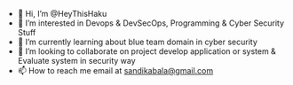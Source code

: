 - 👋 Hi, I’m @HeyThisHaku
- 👀 I’m interested in Devops & DevSecOps, Programming & Cyber Security Stuff
- 🌱 I’m currently learning about blue team domain in cyber security
- 💞️ I’m looking to collaborate on project develop application or system & Evaluate system in security way
- 📫 How to reach me email at sandikabala@gmail.com

